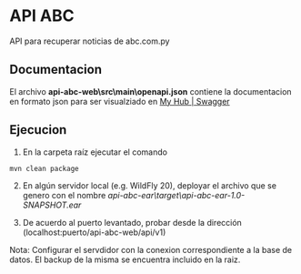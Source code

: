 
# API ABC

API para recuperar noticias de abc.com.py

## Documentacion

El archivo  **api-abc-web\src\main\openapi.json** contiene la documentacion en formato json para ser visualziado en [My Hub | Swagger](https://app.swaggerhub.com/)

## Ejecucion

1. En la carpeta raíz ejecutar el comando

`mvn clean package` 

2. En algún servidor local (e.g. WildFly 20), deployar el archivo que se genero con el nombre 
   *api-abc-ear\target\api-abc-ear-1.0-SNAPSHOT.ear*

3. De acuerdo al puerto levantado, probar desde la dirección (localhost:puerto/api-abc-web/api/v1)

Nota: Configurar el servdidor con la conexion correspondiente a la base de datos. El backup de la misma se encuentra incluido en la raiz.


